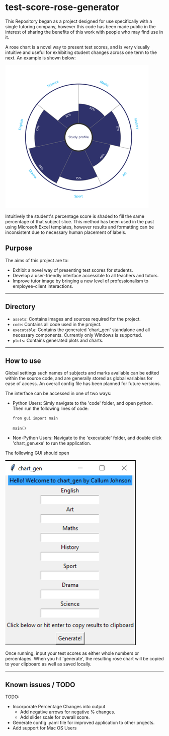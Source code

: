# test-score-rose-generator

This Repository began as a project designed for use specifically with a single tutoring company, however this code has been made public in the interest of sharing the benefits of this work with people who may find use in it.

A rose chart is a novel way to present test scores, and is very visually intuitive and useful for exhibiting student changes across one term to the next. An example is shown below:

![](assets/Sample_small.png)

Intuitively the student's percentage score is shaded to fill the same percentage of that subject slice. This method has been used in
the past using Microsoft Excel templates, however results and formatting can be inconsistent due to necessary human placement of labels.

## Purpose
The aims of this project are to:

- Exhibit a novel way of presenting test scores for students.
- Develop a user-friendly interface accessible to all teachers and tutors.
- Improve tutor image by bringing a new level of professionalism to employee-client interactions.

----
## Directory

- `assets`: Contains images and sources required for the project.
- `code`: Contains all code used in the project.
- `executable`: Contains the generated 'chart_gen' standalone and all necessary components. Currently only Windows is supported.
- `plots`: Contains generated plots and charts.

----

## How to use

Global settings such names of subjects and marks available can be edited within the source code, and are generally stored as
global variables for ease of access. An overall config file has been planned for future versions.

The interface can be accessed in one of two ways:
 - Python Users: Simly navigate to the 'code' folder, and open python. Then run the following lines of code:
   ```
   from gui import main

   main()
   ```
 - Non-Python Users: Navigate to the 'executable' folder, and double click 'chart_gen.exe' to run the application.

The following GUI should open

![](assets/gui.png)

Once running, input your test scores as either whole numbers or percentages. When you hit 'generate', the resulting rose
chart will be copied to your clipboard as well as saved locally.

----
## Known issues / TODO

TODO:
- Incorporate Percentage Changes into output
  - Add negative arrows for negative % changes.
  - Add slider scale for overall score.
- Generate config .yaml file for improved application to other projects.
- Add support for Mac OS Users
